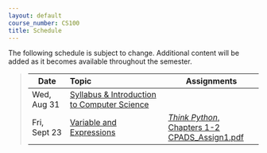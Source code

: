 ```yaml
---
layout: default
course_number: CS100
title: Schedule
---
```


The following schedule is subject to change.
Additional content will be added as it becomes available throughout the semester.


>| **Date**       | **Topic**                                                                                            |  **Assignments**                                                                           |
>| ---------------|:-----------------------------------------------------------------------------------------------------|--------------------------------------------------------------------------------------------|
>| Wed, Aug 31    |  [Syllabus & Introduction to Computer Science](lectures/lecture0_intro.pdf)                          |                                                                                            |
>| Fri, Sept 23   |  [Variable and Expressions](lectures/lecture1_variables_expressions.pdf)                             | [*Think Python*, Chapters 1-2](http://greenteapress.com/thinkpython/thinkpython.html) <br /> [CPADS_Assign1.pdf](assign/CPADS_Assign1.pdf)     |




<!--
>| Fri, Sept 11   |  [Basic Drawing exercises](lectures/lecture1_drawing.pdf)                                            | [CPADS_Assignment_1.pdf](assign/CPADS_Assignment_1.pdf) <br /> [CPADS_Assignment_1b.pdf](assign/CPADS_Assignment_1b.pdf)                                 |
>| Wed, Sept 16   |  [Intro to Programming](lectures/lecture2_programming_intro.pdf)                                     | [*Think Python*, Chapters 1-3](http://greenteapress.com/thinkpython/thinkpython.html) <br /> [CPADS_Assignment_2.pdf](assign/CPADS_Assignment_2.pdf)     |
>| Fri, Sept 18   |  [Variable and Expressions](lectures/lecture3_variables_expressions.pdf)                             | [*Think Python*, Chapters 1-2](http://greenteapress.com/thinkpython/thinkpython.html) <br /> [CPADS_Assignment_3.pdf](assign/CPADS_Assignment_3.pdf)     |
>| Wed, Sept 22   |  [Functions](lectures/lecture4_functions.pdf)                                                        | [*Think Python*, Chapters 3](http://greenteapress.com/thinkpython/thinkpython.html) <br />  [CPADS_Reading_Activity_1.pdf](assign/CPADS_Reading_Activity_1.pdf)      |
>| Wed, Sept 30   |  [Lab Activity 1](assign/CPADS_Lab_Activity_1.pdf) <br /> [Lab_Activity_1.zip](assign/Lab_Activity_1.zip)   | [*Think Python*, Chapters 3](http://greenteapress.com/thinkpython/thinkpython.html)       |
>| Wed, Oct 7     |  [Debugging](lectures/lecture5_debugging.pdf)                                                        |       |
>| Fri, Oct 9     |                                                                                                      |        |
>| Fri, Oct 16    |  Course Feedback                                                                                     | [CPADS_feedback.pdf](assign/CPADS_feedback.pdf) <br /> [CPADS_feedback.docx](assign/CPADS_feedback.docx)     |
>| Wed, Oct 21    |  [Iteration](lectures/lecture6_iteration.pdf)                                                        | [*Think Python*, Chapter 4](http://greenteapress.com/thinkpython/thinkpython.html) <br />  [CPADS_Reading_Activity_2.pdf](assign/CPADS_Reading_Activity_2.pdf)   |
>| Fri, Oct 17    |                                                                                                      | [CPADS_Assignment_4.pdf](assign/CPADS_Assignment_4.pdf) <br /> [Assign4.zip](assign/src/Assign4.zip)   |
>| Fri, Oct 30    |  [Lab Activity 3](assign/CPADS_Lab_Activity_3.pdf) <br /> [Lab_Activity_3.zip](assign/src/Lab_Activity_3.zip)   |       |
>| Wed, Nov 4     |  [Decisions](lectures/lecture7_decisions.pdf)                                                        | [*Think Python*, Chapter 5](http://greenteapress.com/thinkpython/thinkpython.html) <br />  [CPADS_Reading_Activity_3.pdf](assign/CPADS_Reading_Activity_3.pdf)   |
-->
